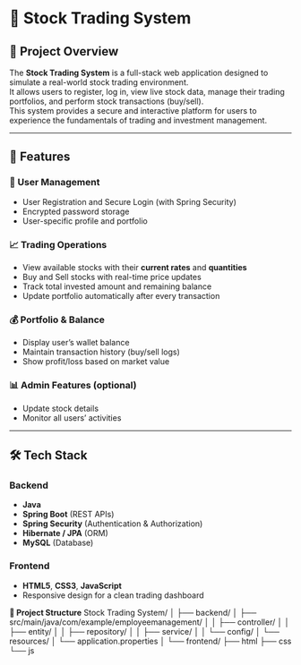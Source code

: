 # 🏦 Stock Trading System

## 📘 Project Overview
The **Stock Trading System** is a full-stack web application designed to simulate a real-world stock trading environment.  
It allows users to register, log in, view live stock data, manage their trading portfolios, and perform stock transactions (buy/sell).  
This system provides a secure and interactive platform for users to experience the fundamentals of trading and investment management.

---

## 🚀 Features

### 👤 User Management
- User Registration and Secure Login (with Spring Security)
- Encrypted password storage
- User-specific profile and portfolio

### 📈 Trading Operations
- View available stocks with their **current rates** and **quantities**
- Buy and Sell stocks with real-time price updates
- Track total invested amount and remaining balance
- Update portfolio automatically after every transaction

### 💰 Portfolio & Balance
- Display user’s wallet balance
- Maintain transaction history (buy/sell logs)
- Show profit/loss based on market value

### 📊 Admin Features (optional)
- Update stock details
- Monitor all users’ activities

---

## 🛠️ Tech Stack

### **Backend**
- **Java**
- **Spring Boot** (REST APIs)
- **Spring Security** (Authentication & Authorization)
- **Hibernate / JPA** (ORM)
- **MySQL** (Database)

### **Frontend**
- **HTML5**, **CSS3**, **JavaScript**
- Responsive design for a clean trading dashboard

**📂 Project Structure**
Stock Trading System/
│
├── backend/
│   ├── src/main/java/com/example/employeemanagement/
│   │   ├── controller/
│   │   ├── entity/
│   │   ├── repository/
│   │   ├── service/
│   │   └── config/
│   └── resources/
│       └── application.properties
│
└── frontend/
    ├── html
    ├── css
    └── js

